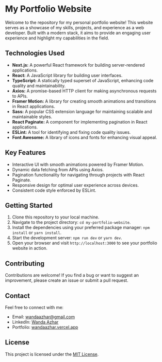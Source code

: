 # My Portfolio Website

Welcome to the repository for my personal portfolio website! This website serves as a showcase of my skills, projects, and experience as a web developer. Built with a modern stack, it aims to provide an engaging user experience and highlight my capabilities in the field.

## Technologies Used

- **Next.js:** A powerful React framework for building server-rendered applications.
- **React:** A JavaScript library for building user interfaces.
- **TypeScript:** A statically typed superset of JavaScript, enhancing code quality and maintainability.
- **Axios:** A promise-based HTTP client for making asynchronous requests to APIs.
- **Framer Motion:** A library for creating smooth animations and transitions in React applications.
- **Sass:** A popular CSS extension language for maintaining scalable and maintainable styles.
- **React Paginate:** A component for implementing pagination in React applications.
- **ESLint:** A tool for identifying and fixing code quality issues.
- **Font Awesome:** A library of icons and fonts for enhancing visual appeal.

## Key Features

- Interactive UI with smooth animations powered by Framer Motion.
- Dynamic data fetching from APIs using Axios.
- Pagination functionality for navigating through projects with React Paginate.
- Responsive design for optimal user experience across devices.
- Consistent code style enforced by ESLint.

## Getting Started

1. Clone this repository to your local machine.
2. Navigate to the project directory: `cd my-portfolio-website`.
3. Install the dependencies using your preferred package manager: `npm install` or `yarn install`.
4. Start the development server: `npm run dev` or `yarn dev`.
5. Open your browser and visit `http://localhost:3000` to see your portfolio website in action.

## Contributing

Contributions are welcome! If you find a bug or want to suggest an improvement, please create an issue or submit a pull request.

## Contact

Feel free to connect with me:

- Email: [wandaazhar@gmail.com](mailto:wandaazhar@gmail.com)
- LinkedIn: [Wanda Azhar](https://www.linkedin.com/in/wanda-azhar/)
- Portfolio: [wandaazhar.vercel.app](https://wandaazhar.vercel.app)

## License

This project is licensed under the [MIT License](LICENSE).
